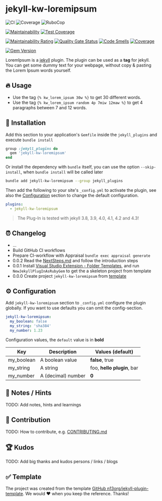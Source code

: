 # jekyll-kw-loremipsum

![CI](https://github.com/n13org/jekyll-kw-loremipsum/workflows/CI/badge.svg)
![Coverage](https://github.com/n13org/jekyll-kw-loremipsum/workflows/Coverage/badge.svg)
![RuboCop](https://github.com/n13org/jekyll-kw-loremipsum/workflows/RuboCop/badge.svg)

[![Maintainability](https://api.codeclimate.com/v1/badges/dec6df8009e83158a564/maintainability)](https://codeclimate.com/github/n13org/jekyll-kw-loremipsum/maintainability)
[![Test Coverage](https://api.codeclimate.com/v1/badges/dec6df8009e83158a564/test_coverage)](https://codeclimate.com/github/n13org/jekyll-kw-loremipsum/test_coverage)

[![Maintainability Rating](https://sonarcloud.io/api/project_badges/measure?project=n13org_jekyll-kw-loremipsum&metric=sqale_rating)](https://sonarcloud.io/summary/new_code?id=n13org_jekyll-kw-loremipsum)
[![Quality Gate Status](https://sonarcloud.io/api/project_badges/measure?project=n13org_jekyll-kw-loremipsum&metric=alert_status)](https://sonarcloud.io/summary/new_code?id=n13org_jekyll-kw-loremipsum)
[![Code Smells](https://sonarcloud.io/api/project_badges/measure?project=n13org_jekyll-kw-loremipsum&metric=code_smells)](https://sonarcloud.io/summary/new_code?id=n13org_jekyll-kw-loremipsum)
[![Coverage](https://sonarcloud.io/api/project_badges/measure?project=n13org_jekyll-kw-loremipsum&metric=coverage)](https://sonarcloud.io/summary/new_code?id=n13org_jekyll-kw-loremipsum)

[![Gem Version](https://badge.fury.io/rb/jekyll-kw-loremipsum.svg)](https://badge.fury.io/rb/jekyll-kw-loremipsum)

LoremIpsum is a [jekyll][Jekyll Website] plugin. The plugin can be used as a **tag** for jekyll. You can get some dummy text for your webpage, without copy & pasting the Lorem Ipsum words yourself.

## 🔥 Usage

- Use the tag `{% kw_lorem_ipsum 30w %}` to get 30 different words.
- Use the tag `{% kw_lorem_ipsum random 4p 7miw 12maw %}` to get 4 paragraphs between 7 and 12 words.

## 🚀 Installation

Add this section to your application's `Gemfile` inside the `jekyll_plugins` and execute `bundle install`

```ruby
group :jekyll_plugins do
  gem 'jekyll-kw-loremipsum'
end
```

Or install the dependency with `bundle` itself, you can use the option `--skip-install`, when `bundle install` will be called later

```sh
bundle add jekyll-kw-loremipsum --group jekyll_plugins 
```

Then add the following to your site's `_config.yml` to activate the plugin, see also the [Configuration](#%EF%B8%8F-configuration) section to change the default configuration. 

```yaml
plugins:
  - jekyll-kw-loremipsum
```

> The Plug-In is tested with jekyll 3.8, 3.9, 4.0, 4.1, 4.2 and 4.3!

## ⏰ Changelog

* ...
* Build GitHub CI workflows
* Prepare CI-workflow with Appraisal `bundle exec appraisal generate`
* 0.0.2 Read the [NextSteps.md](NextSteps.md) and follow the introduction steps
* 0.0.1 Install [Visual Studio Extension - Folder Templates](https://marketplace.visualstudio.com/items?itemName=Huuums.vscode-fast-folder-structure), and run `NewJekyllPlugInAsRubyGem` to get the a skeleton project from template
* 0.0.0 Create project `jekyll-kw-loremipsum` from [template][GitHub jekyll-plugin-template]

## ⚙️ Configuration

Add `jekyll-kw-loremipsum` section to `_config.yml` configure the plugin globally. If you want to use defaults you can omit the config-section.

```yaml
jekyll-kw-loremipsum:
  my_boolean: false
  my_string: 'sha384'
  my_number: 1.23
```

Configuration values, the `default` value is in **bold**

| Key | Description | Values (**default**) |
|-----|-------------|----------------------|
| my_boolean | A boolean value    | **false**, true |
| my_string  | A string           | foo, **hello plugin**, bar |
| my_number  | A (decimal) number | **0** |

## 📝 Notes / Hints

TODO: Add notes, hints and learnings

## 👋 Contribution

TODO: How to contribute, e.g. [CONTRIBUTING.md](CONTRIBUTING.md)

## 🏆 Kudos

TODO: Add big thanks and kudos persons / links / blogs

## ✅ Template

The project was created from the template [GitHub n13org/jekyll-plugin-template][GitHub jekyll-plugin-template]. We would ❤️ when you keep the reference. Thanks!

[GitHub jekyll-plugin-template]: https://github.com/n13org/jekyll-plugin-template
[Jekyll Website]: https://jekyllrb.com/
